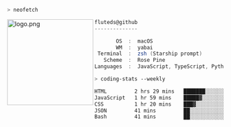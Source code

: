 ```zsh
> neofetch
```

<!--img align="left" src="https://github.com/fluteds.png" alt="logo.png" width="200"/>-->
<img align="left" src="https://external-content.duckduckgo.com/iu/?u=https%3A%2F%2F78.media.tumblr.com%2F975fca5f82161b190efdcaa05ffbd4ec%2Ftumblr_p6q6m9TJF01x3p3jmo1_500.png&f=1&nofb=1" alt="logo.png" width="200"/>

```csharp
fluteds@github
--------------

       OS  :  macOS
       WM  :  yabai
 Terminal  :  zsh (Starship prompt)  
   Scheme  :  Rose Pine  
Languages  :  JavaScript, TypeScript, Python, HTML, CSS  

```

```zsh
> coding-stats --weekly
```

<!--START_SECTION:waka-->

```txt
HTML         2 hrs 29 mins   ███████░░░░░░░░░░░░░░░░░░   28.40 %
JavaScript   1 hr 59 mins    █████▓░░░░░░░░░░░░░░░░░░░   22.65 %
CSS          1 hr 20 mins    ███▓░░░░░░░░░░░░░░░░░░░░░   15.18 %
JSON         41 mins         ██░░░░░░░░░░░░░░░░░░░░░░░   07.81 %
Bash         41 mins         ██░░░░░░░░░░░░░░░░░░░░░░░   07.77 %
```

<!--END_SECTION:waka-->
